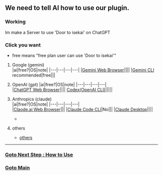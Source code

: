 ## We need to tell AI how to use our plugin.


### Working  
Im make a Server to use 'Door to isekai' on ChatGPT

### Click you want  
- free means "free plan user can use 'Door to isekai'"
1. Google (gemini)  
   |ai|free?|OS|note|
   |---|---|---|---|
   |[Gemini Web Browser]()||||
   |[Gemini CLI]() recommended|free|||
2. OpenAI (gpt)
   |ai|free?|OS|note|
   |---|---|---|---|  
   |[ChatGPT Web Browser]()||||
   [Codex(OpenAI CLI)]()|||||
3. Anthropics (claude)  
   |ai|free?|OS|note|
   |---|---|---|---|  
   |[Claode.ai Web Browser]()|||
   |[Claude Code CLI]()|No|||
   |[Claude Desktop]()||||

   - 
5. others
   - [others]()

-----
### [Goto Next Step : How to Use](https://github.com/LSG7/UnrealEngine_AI_Bridge/blob/main/docs/howtouse/howtouse.md)
### [Goto Main](https://github.com/LSG7/UnrealEngine_AI_Bridge/tree/main)

